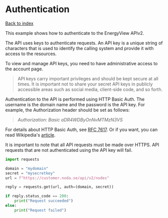 # Authentication

[Back to index](/index.html)

This example shows how to authenticate to the EnergyView APIv2.

The API uses keys to authenticate requests. An API key is a unique string of characters that is used to identify the calling system and provide it with access to the resources.

To view and manage API keys, you need to have administrative access to the account page.

> API keys carry important privileges and should be kept secure at all times. It is important not to share your secret API keys in publicly accessible areas such as social media, client-side code, and so forth.

Authentication to the API is performed using HTTP Basic Auth. The username is the domain name and the password is the API key. For example, the Authorization header should be set as follows:

> *Authorization: Basic aDR4WDByOnNvMTMzN3VS*

For details about HTTP Basic Auth, see [RFC 7617](https://tools.ietf.org/html/rfc7617). Or if you want, you can read Wikipedia's [article](https://en.wikipedia.org/wiki/Basic_access_authentication#Client_side).

It is important to note that all API requests must be made over HTTPS. API requests that are not authenticated using the API key will fail.

```python
import requests

domain = "mydomain"
secret = "mysecretkey"
url = f"https://customer.noda.se/api/v2/nodes"

reply = requests.get(url, auth=(domain, secret))

if reply.status_code == 200:
    print("Request succeeded")
else:
    print("Request failed")
```
